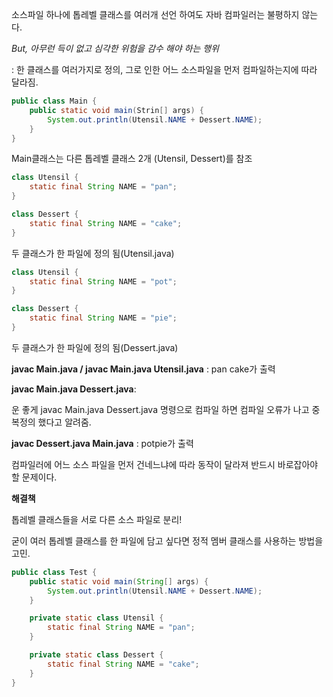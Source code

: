 소스파일 하나에 톱레벨 클래스를 여러개 선언 하여도 자바 컴파일러는 불평하지 않는다.

*But, 아무런 득이 없고 심각한 위험을 감수 해야 하는 행위*

: 한 클래스를 여러가지로 정의, 그로 인한 어느 소스파일을 먼저 컴파일하는지에 따라 달라짐.

```java
public class Main {
	public static void main(Strin[] args) {
		System.out.println(Utensil.NAME + Dessert.NAME);
	}
}
```
Main클래스는 다른 톱레벨 클래스 2개 (Utensil, Dessert)를 참조

```java
class Utensil {
	static final String NAME = "pan";
}

class Dessert {
	static final String NAME = "cake";
}
```
두 클래스가 한 파일에 정의 됨(Utensil.java)

```java
class Utensil {
	static final String NAME = "pot";
}

class Dessert {
	static final String NAME = "pie";
}
```
두 클래스가 한 파일에 정의 됨(Dessert.java)

**javac Main.java / javac Main.java Utensil.java** : pan cake가 출력

**javac Main.java Dessert.java**: 

운 좋게 javac Main.java Dessert.java 명령으로 컴파일 하면 컴파일 오류가 나고 중복정의 했다고 알려줌.

**javac Dessert.java Main.java** : potpie가 출력

컴파일러에 어느 소스 파일을 먼저 건네느냐에 따라 동작이 달라져 반드시 바로잡아야 할 문제이다.

**해결책**

톱레벨 클래스들을 서로 다른 소스 파일로 분리!

굳이 여러 톱레벨 클래스를 한 파일에 담고 싶다면 정적 멤버 클래스를 사용하는 방법을 고민.

```java
public class Test {
	public static void main(String[] args) {
		System.out.println(Utensil.NAME + Dessert.NAME);
	}

	private static class Utensil {
		static final String NAME = "pan";
	}

	private static class Dessert {
		static final String NAME = "cake";
	}
}
```

